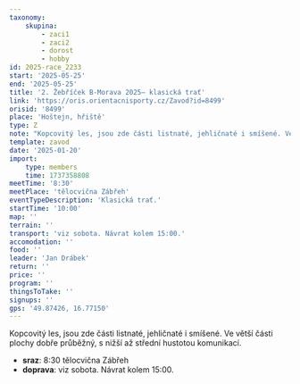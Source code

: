 ```yaml
---
taxonomy:
    skupina:
        - zaci1
        - zaci2
        - dorost
        - hobby
id: 2025-race_2233
start: '2025-05-25'
end: '2025-05-25'
title: '2. Žebříček B-Morava 2025– klasická trať'
link: 'https://oris.orientacnisporty.cz/Zavod?id=8499'
orisid: '8499'
place: 'Hoštejn, hřiště'
type: Z
note: "Kopcovitý les, jsou zde části listnaté, jehličnaté i smíšené. Ve větší části plochy dobře\r\nprůběžný, s nižší až střední hustotou komunikací."
template: zavod
date: '2025-01-20'
import:
    type: members
    time: 1737358808
meetTime: '8:30'
meetPlace: 'tělocvična Zábřeh'
eventTypeDescription: 'Klasická trať.'
startTime: '10:00'
map: ''
terrain: ''
transport: 'viz sobota. Návrat kolem 15:00.'
accomodation: ''
food: ''
leader: 'Jan Drábek'
return: ''
price: ''
program: ''
thingsToTake: ''
signups: ''
gps: '49.87426, 16.77150'
---
```


Kopcovitý les, jsou zde části listnaté, jehličnaté i smíšené. Ve větší části plochy dobře
průběžný, s nižší až střední hustotou komunikací.
* **sraz**: 8:30 tělocvična Zábřeh
* **doprava**: viz sobota. Návrat kolem 15:00.
